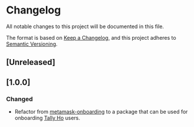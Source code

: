 # Changelog
All notable changes to this project will be documented in this file.

The format is based on [Keep a Changelog](https://keepachangelog.com/en/1.0.0/),
and this project adheres to [Semantic Versioning](https://semver.org/spec/v2.0.0.html).

## [Unreleased]

## [1.0.0]
### Changed
- Refactor from [metamask-onboarding](https://github.com/MetaMask/metamask-onboarding) to a package that can be used for onboarding [Tally Ho](https://github.com/tallycash) users.

